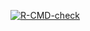<!-- badges: start -->
[![R-CMD-check](https://github.com/ixpantia/tower/actions/workflows/R-CMD-check.yaml/badge.svg)](https://github.com/ixpantia/tower/actions/workflows/R-CMD-check.yaml)
<!-- badges: end -->
